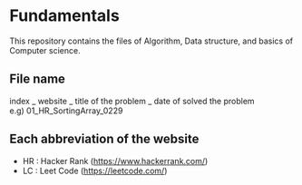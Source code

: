 # Fundamentals

This repository contains the files of Algorithm, Data structure, and basics of Computer science.<br>

File name
---------------------------------------------------------------------------------------------------
index _ website _ title of the problem _ date of solved the problem<br>
e.g) 01_HR_SortingArray_0229<br>

Each abbreviation of the website
----------------------------------------------------------------------------------------------------
- HR : Hacker Rank (https://www.hackerrank.com/)
- LC : Leet Code (https://leetcode.com/)
